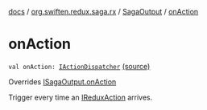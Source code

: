 [docs](../../index.md) / [org.swiften.redux.saga.rx](../index.md) / [SagaOutput](index.md) / [onAction](./on-action.md)

# onAction

`val onAction: `[`IActionDispatcher`](../../org.swiften.redux.core/-i-action-dispatcher.md) [(source)](https://github.com/protoman92/KotlinRedux/tree/master/common/common-rx-saga/src/main/kotlin/org/swiften/redux/saga/rx/RxSaga.kt#L22)

Overrides [ISagaOutput.onAction](../../org.swiften.redux.saga.common/-i-saga-output/on-action.md)

Trigger every time an [IReduxAction](../../org.swiften.redux.core/-i-redux-action.md) arrives.

